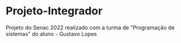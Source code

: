 # Projeto-Integrador
Projeto do Senac 2022 realizado com a turma de "Programação de sistemas" do aluno - Gustavo Lopes
